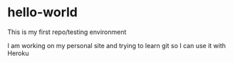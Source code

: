 # hello-world
This is my first repo/testing environment

I am working on my personal site and trying to learn git so I can use it with Heroku

